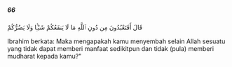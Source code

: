 ##### 66

<span class="ayah">قَالَ أَفَتَعْبُدُونَ مِن دُونِ ٱللَّهِ مَا لَا يَنفَعُكُمْ شَيْـًۭٔا وَلَا يَضُرُّكُمْ</span>

<span class="ayah_translation">Ibrahim berkata: Maka mengapakah kamu menyembah selain Allah sesuatu yang tidak dapat memberi manfaat sedikitpun dan tidak (pula) memberi mudharat kepada kamu?"</span>
